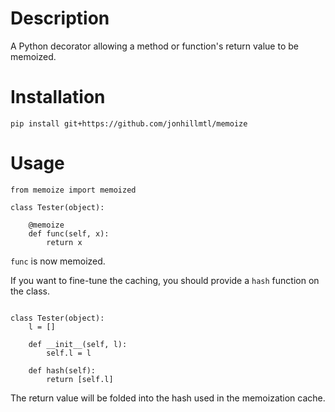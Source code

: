 # Description

A Python decorator allowing a method or function's return value to be memoized.

# Installation

`pip install git+https://github.com/jonhillmtl/memoize`

# Usage

```
from memoize import memoized

class Tester(object):

    @memoize
    def func(self, x):
        return x
```

`func` is now memoized.

If you want to fine-tune the caching, you should provide a `hash` function on the class.

```

class Tester(object):
    l = []
    
    def __init__(self, l):
        self.l = l
        
    def hash(self):
        return [self.l]
```

The return value will be folded into the hash used in the memoization cache.